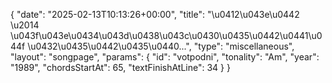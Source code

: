 {
    "date": "2025-02-13T10:13:26+00:00",
    "title": "\u0412\u043e\u0442 \u2014 \u043f\u043e\u0434\u043d\u0438\u043c\u0430\u0435\u0442\u0441\u044f \u0432\u0435\u0442\u0435\u0440...",
    "type": "miscellaneous",
    "layout": "songpage",
    "params": {
        "id": "votpodni",
        "tonality": "Am",
        "year": "1989",
        "chordsStartAt": 65,
        "textFinishAtLine": 34
    }
}